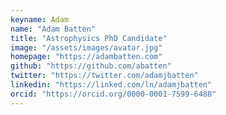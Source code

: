 ```yaml
---
keyname: Adam
name: "Adam Batten"
title: "Astrophysics PhD Candidate"
image: "/assets/images/avatar.jpg"
homepage: "https://adambatten.com"
github: "https://github.com/abatten"
twitter: "https://twitter.com/adamjbatten"
linkedin: "https://linked.com/ln/adamjbatten"
orcid: "https://orcid.org/0000-0001-7599-6488"
---
```

